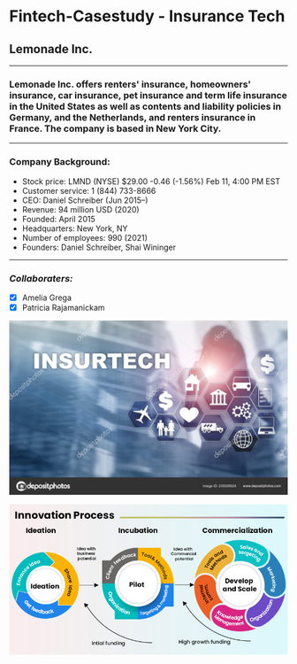 # Fintech-Casestudy - Insurance Tech

##  **Lemonade Inc.**

---

### Lemonade Inc. offers renters' insurance, homeowners' insurance, car insurance, pet insurance and term life insurance in the United States as well as contents and liability policies in Germany, and the Netherlands, and renters insurance in France. The company is based in New York City.

---

###  **Company Background:**
* Stock price: LMND (NYSE) $29.00 -0.46 (-1.56%) Feb 11, 4:00 PM EST 
* Customer service: 1 (844) 733-8666
* CEO: Daniel Schreiber (Jun 2015–)
* Revenue: 94 million USD (2020)
* Founded: April 2015
* Headquarters: New York, NY
* Number of employees: 990 (2021)
* Founders: Daniel Schreiber, Shai Wininger

---

###  *Collaboraters:*
- [X] Amelia Grega
- [X] Patricia Rajamanickam

![Insurance Tech](images/Insurance.jpg)

![Insurance Process](images/Innovation_Process.png)


